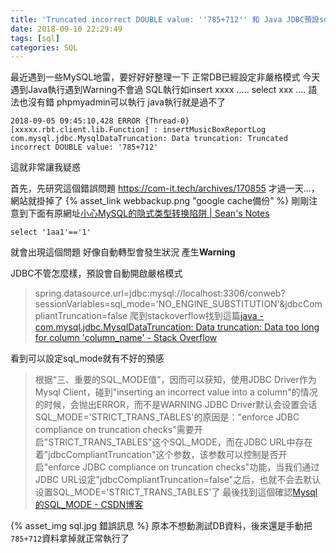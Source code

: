 ```yaml
---
title: 'Truncated incorrect DOUBLE value: ''785+712'' 和 Java JDBC預設sql_mode為嚴格模式'
date: 2018-09-10 22:29:49
tags: [sql]
categories: SQL
---
```



最近遇到一些MySQL地雷，要好好好整理一下
正常DB已經設定非嚴格模式
今天遇到Java執行遇到Warning不會過
SQL執行如insert xxxx .....  select xxx ....
語法也沒有錯
phpmyadmin可以執行
java執行就是過不了
```
2018-09-05 09:45:10,428 ERROR {Thread-0} [xxxxx.rbt.client.lib.Function] : insertMusicBoxReportLog com.mysql.jdbc.MysqlDataTruncation: Data truncation: Truncated incorrect DOUBLE value: '785+712'
```
這就非常讓我疑惑

<!--more-->

首先，先研究這個錯誤問題
https://com-it.tech/archives/170855
才過一天...，網站就掛掉了 {% asset_link webbackup.png "google cache備份" %}
剛剛注意到下面有原網址[小心MySQL的隐式类型转换陷阱 | Sean's Notes](http://seanlook.com/2016/05/05/mysql-type-conversion/)


```
select '1aa1'=='1'
```
就會出現這個問題
好像自動轉型會發生狀況
產生**Warning**


JDBC不管怎麼樣，預設會自動開啟嚴格模式
> spring.datasource.url=jdbc:mysql://localhost:3306/conweb?sessionVariables=sql_mode='NO_ENGINE_SUBSTITUTION'&jdbcCompliantTruncation=false
爬到stackoverflow找到這篇[java - com.mysql.jdbc.MysqlDataTruncation: Data truncation: Data too long for column 'column_name' - Stack Overflow](https://stackoverflow.com/questions/13567155/com-mysql-jdbc-mysqldatatruncation-data-truncation-data-too-long-for-column-c)

看到可以設定sql_mode就有不好的預感

>根据“三、重要的SQL_MODE值”，因而可以获知，使用JDBC Driver作为Mysql Client，碰到"inserting an incorrect value into a column"的情况的时候，会抛出ERROR，而不是WARNING
JDBC Driver默认会设置会话SQL_MODE='STRICT_TRANS_TABLES'的原因是："enforce JDBC compliance on truncation checks"需要开启"STRICT_TRANS_TABLES"这个SQL_MODE，而在JDBC URL中存在着"jdbcCompliantTruncation"这个参数，该参数可以控制是否开启"enforce JDBC compliance on truncation checks"功能，当我们通过JDBC URL设定"jdbcCompliantTruncation=false"之后，也就不会去默认设置SQL_MODE='STRICT_TRANS_TABLES'了
最後找到這個確認[Mysql的SQL_MODE - CSDN博客](https://blog.csdn.net/dslztx/article/details/47176549)


{% asset_img sql.jpg 錯誤訊息 %}
原本不想動測試DB資料，後來還是手動把`785+712`資料拿掉就正常執行了

